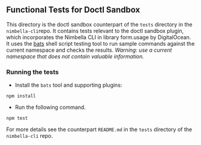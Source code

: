 ## Functional Tests for Doctl Sandbox

This directory is the doctl sandbox counterpart of the `tests` directory in the `nimbella-cli`repo.  It contains tests relevant to the doctl sandbox plugin, which incorporates the Nimbella CLI in library form.usage by DigitalOcean.  It uses the [bats](https://github.com/bats-core/bats-core) shell script testing tool to run sample commands against the current namespace and checks the results.  _Warning: use a current namespace that does not contain valuable information._

### Running the tests

- Install the `bats` tool and supporting plugins:

```
npm install
```

- Run the following command.

```
npm test
```

For more details see the counterpart `README.md` in the `tests` directory of the `nimbella-cli` repo.
